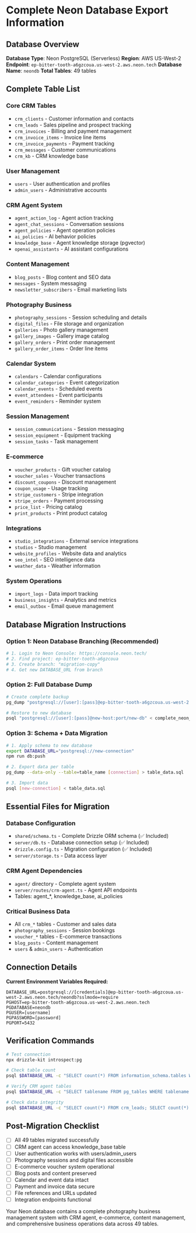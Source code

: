 # Complete Neon Database Export Information

## Database Overview

**Database Type**: Neon PostgreSQL (Serverless)
**Region**: AWS US-West-2
**Endpoint**: `ep-bitter-tooth-a6gzcoua.us-west-2.aws.neon.tech`
**Database Name**: `neondb`
**Total Tables**: 49 tables

## Complete Table List

### Core CRM Tables
- `crm_clients` - Customer information and contacts
- `crm_leads` - Sales pipeline and prospect tracking  
- `crm_invoices` - Billing and payment management
- `crm_invoice_items` - Invoice line items
- `crm_invoice_payments` - Payment tracking
- `crm_messages` - Customer communications
- `crm_kb` - CRM knowledge base

### User Management
- `users` - User authentication and profiles
- `admin_users` - Administrative accounts

### CRM Agent System
- `agent_action_log` - Agent action tracking
- `agent_chat_sessions` - Conversation sessions
- `agent_policies` - Agent operation policies
- `ai_policies` - AI behavior policies
- `knowledge_base` - Agent knowledge storage (pgvector)
- `openai_assistants` - AI assistant configurations

### Content Management
- `blog_posts` - Blog content and SEO data
- `messages` - System messaging
- `newsletter_subscribers` - Email marketing lists

### Photography Business
- `photography_sessions` - Session scheduling and details
- `digital_files` - File storage and organization
- `galleries` - Photo gallery management
- `gallery_images` - Gallery image catalog
- `gallery_orders` - Print order management
- `gallery_order_items` - Order line items

### Calendar System
- `calendars` - Calendar configurations
- `calendar_categories` - Event categorization
- `calendar_events` - Scheduled events
- `event_attendees` - Event participants
- `event_reminders` - Reminder system

### Session Management
- `session_communications` - Session messaging
- `session_equipment` - Equipment tracking
- `session_tasks` - Task management

### E-commerce
- `voucher_products` - Gift voucher catalog
- `voucher_sales` - Voucher transactions
- `discount_coupons` - Discount management
- `coupon_usage` - Usage tracking
- `stripe_customers` - Stripe integration
- `stripe_orders` - Payment processing
- `price_list` - Pricing catalog
- `print_products` - Print product catalog

### Integrations
- `studio_integrations` - External service integrations
- `studios` - Studio management
- `website_profiles` - Website data and analytics
- `seo_intel` - SEO intelligence data
- `weather_data` - Weather information

### System Operations
- `import_logs` - Data import tracking
- `business_insights` - Analytics and metrics
- `email_outbox` - Email queue management

## Database Migration Instructions

### Option 1: Neon Database Branching (Recommended)
```bash
# 1. Login to Neon Console: https://console.neon.tech/
# 2. Find project: ep-bitter-tooth-a6gzcoua
# 3. Create branch: "migration-copy" 
# 4. Get new DATABASE_URL from branch
```

### Option 2: Full Database Dump
```bash
# Create complete backup
pg_dump "postgresql://[user]:[pass]@ep-bitter-tooth-a6gzcoua.us-west-2.aws.neon.tech/neondb?sslmode=require" > complete_neon_backup.sql

# Restore to new database  
psql "postgresql://[user]:[pass]@new-host:port/new-db" < complete_neon_backup.sql
```

### Option 3: Schema + Data Migration
```bash
# 1. Apply schema to new database
export DATABASE_URL="postgresql://new-connection"
npm run db:push

# 2. Export data per table
pg_dump --data-only --table=table_name [connection] > table_data.sql

# 3. Import data
psql [new-connection] < table_data.sql
```

## Essential Files for Migration

### Database Configuration
- `shared/schema.ts` - Complete Drizzle ORM schema (✅ Included)
- `server/db.ts` - Database connection setup (✅ Included)  
- `drizzle.config.ts` - Migration configuration (✅ Included)
- `server/storage.ts` - Data access layer

### CRM Agent Dependencies
- `agent/` directory - Complete agent system
- `server/routes/crm-agent.ts` - Agent API endpoints
- Tables: agent_*, knowledge_base, ai_policies

### Critical Business Data
- All `crm_*` tables - Customer and sales data
- `photography_sessions` - Session bookings
- `voucher_*` tables - E-commerce transactions
- `blog_posts` - Content management
- `users` & `admin_users` - Authentication

## Connection Details

**Current Environment Variables Required:**
```env
DATABASE_URL=postgresql://[credentials]@ep-bitter-tooth-a6gzcoua.us-west-2.aws.neon.tech/neondb?sslmode=require
PGHOST=ep-bitter-tooth-a6gzcoua.us-west-2.aws.neon.tech
PGDATABASE=neondb
PGUSER=[username]
PGPASSWORD=[password]
PGPORT=5432
```

## Verification Commands

```bash
# Test connection
npx drizzle-kit introspect:pg

# Check table count
psql $DATABASE_URL -c "SELECT count(*) FROM information_schema.tables WHERE table_schema='public';"

# Verify CRM agent tables
psql $DATABASE_URL -c "SELECT tablename FROM pg_tables WHERE tablename LIKE 'agent_%' OR tablename LIKE 'crm_%';"

# Check data integrity
psql $DATABASE_URL -c "SELECT count(*) FROM crm_leads; SELECT count(*) FROM crm_clients; SELECT count(*) FROM photography_sessions;"
```

## Post-Migration Checklist

- [ ] All 49 tables migrated successfully
- [ ] CRM agent can access knowledge_base table
- [ ] User authentication works with users/admin_users
- [ ] Photography sessions and digital files accessible
- [ ] E-commerce voucher system operational
- [ ] Blog posts and content preserved
- [ ] Calendar and event data intact
- [ ] Payment and invoice data secure
- [ ] File references and URLs updated
- [ ] Integration endpoints functional

Your Neon database contains a complete photography business management system with CRM agent, e-commerce, content management, and comprehensive business operations data across 49 tables.